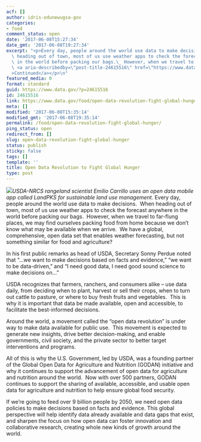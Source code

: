 ```yaml
---
acf: []
author: idris-odunewugsa-gov
categories:
- food
comment_status: open
date: '2017-06-08T15:27:34'
date_gmt: '2017-06-08T19:27:34'
excerpt: "<p>Every day, people around the world use data to make decisions.\_ When\
  \ heading out of town, most of us use weather apps to check the forecast anywhere\
  \ in the world before packing our bags.\_ However, when we travel to far-flung &hellip;\
  \ <a aria-describedby=\"post-title-24615516\" href=\"https://www.data.gov/food/open-data-revolution-fight-global-hunger/\"\
  >Continued</a></p>\n"
featured_media: 0
format: standard
guid: https://www.data.gov/?p=24615516
id: 24615516
link: https://www.data.gov/food/open-data-revolution-fight-global-hunger/
meta: []
modified: '2017-06-08T15:35:14'
modified_gmt: '2017-06-08T19:35:14'
permalink: /food/open-data-revolution-fight-global-hunger/
ping_status: open
redirect_from: []
slug: open-data-revolution-fight-global-hunger
status: publish
sticky: false
tags: []
template: ''
title: Open Data Revolution to Fight Global Hunger
type: post
---
```

![](https://s3.amazonaws.com/bsp-ocsit-prod-east-appdata/datagov/wordpress/2017/06/carrillo-app-blog-060217.jpg)*USDA-NRCS rangeland scientist Emilio Carrillo uses an open data mobile app called LandPKS for sustainable land use management.*
Every day, people around the world use data to make decisions.  When heading out of town, most of us use weather apps to check the forecast anywhere in the world before packing our bags.  However, when we travel to far-flung places, we may find ourselves packing food from home because we don’t know what may be available when we arrive.  We have a global, comprehensive, open data set that enables weather forecasting, but not something similar for food and agriculture?


In his first public remarks as head of USDA, Secretary Sonny Perdue noted that “…we want to make decisions based on facts and evidence,” “we want to be data-driven,” and “I need good data, I need good sound science to make decisions on…”


USDA recognizes that farmers, ranchers, and consumers alike – use data daily, from deciding when to plant, harvest or sell their crops, when to turn out cattle to pasture, or where to buy fresh fruits and vegetables.  This is why it is important that data be made available, open and accessible, to facilitate the best-informed decisions.


Around the world, a movement called the “open data revolution” is under way to make data available for public use.  This movement is expected to generate new insights, drive better decision-making, and enable governments, civil society, and the private sector to better target interventions and programs.


All of this is why the U.S. Government, led by USDA, was a founding partner of the Global Open Data for Agriculture and Nutrition (GODAN) initiative and why it continues to support the advancement of open data for agriculture and nutrition around the world.  Now with over 500 partners, GODAN continues to support the sharing of available, accessible, and usable open data for agriculture and nutrition to help ensure global food security.


If we’re going to feed over 9 billion people by 2050, we need open data policies to make decisions based on facts and evidence. This global perspective will help identify data already available and data gaps that exist, and sharpen the focus on how open data can foster innovation and collaborative research, creating whole new kinds of growth around the world.


